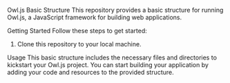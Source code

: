 Owl.js Basic Structure
This repository provides a basic structure for running Owl.js, a JavaScript framework for building web applications.

Getting Started
Follow these steps to get started:

1. Clone this repository to your local machine.

Usage
This basic structure includes the necessary files and directories to kickstart your Owl.js project. You can start building your application by adding your code and resources to the provided structure.
